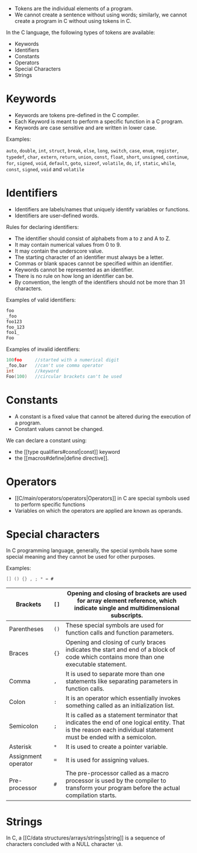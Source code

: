 - Tokens are the individual elements of a program.
- We cannot create a sentence without using words; similarly, we cannot create a program in C without using tokens in C.

In the C language, the following types of tokens are available:
- Keywords
- Identifiers
- Constants
- Operators
- Special Characters
- Strings

# Keywords

- Keywords are tokens pre-defined in the C compiler.
- Each Keyword is meant to perform a specific function in a C program.
- Keywords are case sensitive and are written in lower case.

Examples:

`auto`, `double`, `int`, `struct`, `break`, `else`, `long`, `switch`, `case`, `enum`, `register`, `typedef`, `char`, `extern`, `return`, `union`, `const`, `float`, `short`, `unsigned`, `continue`, `for`, `signed`, `void`, `default`, `goto`, `sizeof`, `volatile`, `do`, `if`, `static`, `while`, `const`, `signed`, `void` and `volatile`

# Identifiers

- Identifiers are labels/names that uniquely identify variables or functions.
- Identifiers are user-defined words.

Rules for declaring identifiers:
- The identifier should consist of alphabets from a to z and A to Z.
- It may contain numerical values from 0 to 9.
- It may contain the underscore value.
- The starting character of an identifier must always be a letter.
- Commas or blank spaces cannot be specified within an identifier.
- Keywords cannot be represented as an identifier.
- There is no rule on how long an identifier can be.
- By convention, the length of the identifiers should not be more than 31 characters.

Examples of valid identifiers:

```C
foo
_foo
foo123
foo_123
foo1_
Foo
```

Examples of invalid identifiers:

```C
100foo     //started with a numerical digit
_foo,bar   //can't use comma operator
int        //keyword
Foo(100)   //circular brackets can't be used
```

# Constants

- A constant is a fixed value that cannot be altered during the execution of a program.
- Constant values cannot be changed.

We can declare a constant using:
- the [[type qualifiers#const|const]] keyword
- the [[macros#define|define directive]].

# Operators

- [[C/main/operators/operators|Operators]] in C are special symbols used to perform specific functions
- Variables on which the operators are applied are known as operands.

# Special characters

In C programming language, generally, the special symbols have some special meaning and they cannot be used for other purposes.

Examples:

```C
[] () {} , ; * = #
```

| Brackets            | `[]` | Opening and closing of brackets are used for array element reference, which indicate single and multidimensional subscripts.                                      |
| ------------------- | ---- | ----------------------------------------------------------------------------------------------------------------------------------------------------------------- |
| Parentheses         | `()` | These special symbols are used for function calls and function parameters.                                                                                        |
| Braces              | `{}` | Opening and closing of curly braces indicates the start and end of a block of code which contains more than one executable statement.                             |
| Comma               | `, ` | It is used to separate more than one statements like separating parameters in function calls.                                                                     |
| Colon               | `: ` | It is an operator which essentially invokes something called as an initialization list.                                                                           |
| Semicolon           | `; ` | It is called as a statement terminator that indicates the end of one logical entity. That is the reason each individual statement must be ended with a semicolon. |
| Asterisk            | `* ` | It is used to create a pointer variable.                                                                                                                          |
| Assignment operator | `= ` | It is used for assigning values.                                                                                                                                  |
| Pre-processor       | `# ` | The pre-processor called as a macro processor is used by the compiler to transform your program before the actual compilation starts.                             |

# Strings

In C, a [[C/data structures/arrays/strings|string]] is a sequence of characters concluded with a NULL character `\0`.